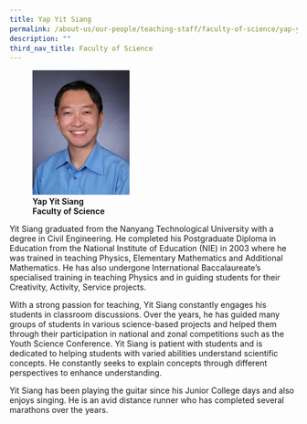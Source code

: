 ```yaml
---
title: Yap Yit Siang
permalink: /about-us/our-people/teaching-staff/faculty-of-science/yap-yit-siang/
description: ""
third_nav_title: Faculty of Science
---
```

<figure>
<img style="width:40%" src="/images/img_6850-yap-yitsiang.jpg">
<figcaption> <strong>Yap Yit Siang<br>
Faculty of Science</strong>
</figcaption>
</figure>

Yit Siang graduated from the Nanyang Technological University with a degree in Civil Engineering. He completed his Postgraduate Diploma in Education from the National Institute of Education (NIE) in 2003 where he was trained in teaching Physics, Elementary Mathematics and Additional Mathematics. He has also undergone International Baccalaureate’s specialised training in teaching Physics and in guiding students for their Creativity, Activity, Service projects.

  

With a strong passion for teaching, Yit Siang constantly engages his students in classroom discussions. Over the years, he has guided many groups of students in various science-based projects and helped them through their participation in national and zonal competitions such as the Youth Science Conference. Yit Siang is patient with students and is dedicated to helping students with varied abilities understand scientific concepts. He constantly seeks to explain concepts through different perspectives to enhance understanding.

  

Yit Siang has been playing the guitar since his Junior College days and also enjoys singing. He is an avid distance runner who has completed several marathons over the years.